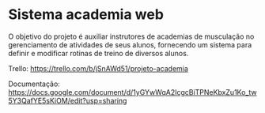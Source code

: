 # Sistema academia web

O objetivo do projeto é auxiliar instrutores de academias de musculação no gerenciamento de atividades de seus alunos, fornecendo um sistema para definir e modificar rotinas de treino de diversos alunos.


Trello: https://trello.com/b/jSnAWd51/projeto-academia

Documentação: https://docs.google.com/document/d/1yGYwWqA2IcgcBiTPNeKbxZu1Ko_tw5Y3QafYE5sKiOM/edit?usp=sharing




